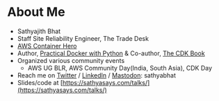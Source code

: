 # About Me

- Sathyajith Bhat
- Staff Site Reliability Engineer, The Trade Desk
- [AWS Container Hero](https://aws.amazon.com/developer/community/heroes/sathyajith-bhat/)
- Author, [Practical Docker with Python](https://bit.ly/practical-docker-2e) & Co-author, [The CDK Book](https://thecdkbook.com)
- Organized various community events
  - AWS UG BLR, AWS Community Day(India, South Asia), CDK Day
- Reach me on [Twitter](https://twitter.com/sathyabhat) / [LinkedIn](https://www.linkedin.com/in/sathyabhat/) / [Mastodon](https://mastodon.social/@sathyabhat): sathyabhat
- Slides/code at [https://sathyasays.com/talks/](https://sathyasays.com/talks/)
